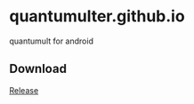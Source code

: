# quantumulter.github.io
quantumult for android



## Download


[Release](https://github.com/quantumulter/quantumulter.github.io/releases/download/3.4.0.12.1/Quantumult_3.4.0.12.1.apk)
